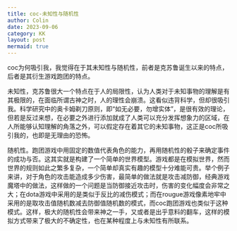 ```yaml
---
title: coc-未知性与随机性
author: Colin
date: 2023-09-06
category: KK
layout: post
mermaid: true
---
```


coc为何吸引我，我觉得在于其未知性与随机性，前者是克苏鲁诞生以来的特点，后者是其衍生游戏跑团的特点。  

未知性，克苏鲁很大一个特点在于人的局限性，认为人类对于未知事物的理解是有其极限的，在面临所谓古神之时，人的理性会崩溃。这看似违背科学，但却很吸引我。科学研究中的奥卡姆剃刀原则，即“如无必要，勿增实体”，是很有效的理论，但若是反过来想，在必要之外进行添加就成了人类可以充分发挥想象力的区域，在人所能够认知理解的角落之外，可以假定存在着其它的未知事物，这正是coc所吸引我的，也即是无理由的恐怖。  

随机性。跑团游戏中用固定的数值代表角色的能力，再用随机性的骰子来确定事件的成功与否。这其实就是构建了一个简单的世界模型。游戏都是在模拟世界，然而世界的规则如此之繁多复杂，一个简单却真实有趣的模型十分难能可贵。举个例子来讲，对于角色的攻击能造成多少伤害，最简单的做法就是攻击减防御，经典游戏魔塔中的做法，这样做的一个问题是当防御接近攻击时，伤害的变化幅度会非常之大；在dota游戏中采用的是类似于反比的减伤模式；而在rougue游戏像素地牢中采用的是取攻击值随机数减去防御值随机数的模式，而coc跑团游戏也类似于这种模式。这样，极大的随机性会带来神之一手，又或者是出乎意料的翻车，这样的模拟方式带来了极大的不确定性，也在某种程度上与未知性有所联系。
